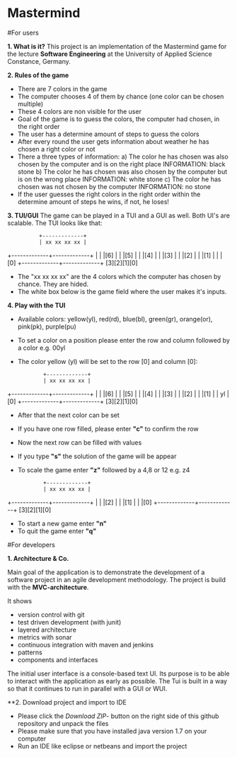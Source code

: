 # Mastermind

#For users

**1. What is it?**
This project is an implementation of the Mastermind game for the lecture **Software Engineering** at the University of Applied Science Constance, Germany.

**2. Rules of the game**
- There are 7 colors in the game
- The computer chooses 4 of them by chance (one color can be chosen multiple)
- These 4 colors are non visible for the user
- Goal of the game is to guess the colors, the computer had chosen, in the right order
- The user has a determine amount of steps to guess the colors
- After every round the user gets information about weather he has chosen a right color or not
- There a three types of information:
	a) The color he has chosen was also chosen by the computer and is on the right place
	   INFORMATION: black stone
	b) The color he has chosen was also chosen by the computer but is on the wrong place
	   INFORMATION: white stone
	c) The color he has chosen was not chosen by the computer
	   INFORMATION: no stone
- If the user guesses the right colors in the right order within the determine amount of steps he wins, if not, he loses!

**3. TUI/GUI**
The game can be played in a TUI and a GUI as well. Both UI's are scalable.
The TUI looks like that:

              +-------------+
              | xx xx xx xx |
+-------------+-------------+
|             |             |[6]
|             |             |[5]
|             |             |[4]
|             |             |[3]
|             |             |[2]
|             |             |[1]
|             |             |[0]
+-------------+-------------+
                [3][2][1][0]

- The "xx xx xx xx" are the 4 colors which the computer has chosen by chance. They are hided.
- The white box below is the game field where the user makes it's inputs.
                
**4. Play with the TUI**
- Available colors: yellow(yl), red(rd), blue(bl), green(gr), orange(or), pink(pk), purple(pu)
- To set a color on a position please enter the row and column followed by a color e.g. 00yl
- The color yellow (yl) will be set to the row [0] and column [0]:

              +-------------+
              | xx xx xx xx |
+-------------+-------------+
|             |             |[6]
|             |             |[5]
|             |             |[4]
|             |             |[3]
|             |             |[2]
|             |             |[1]
|             |          yl |[0]
+-------------+-------------+
                [3][2][1][0]
 
- After that the next color can be set               
- If you have one row filled, please enter **"c"** to confirm the row
- Now the next row can be filled with values
- If you type **"s"** the solution of the game will be appear
- To scale the game enter **"z"** followed by a 4,8 or 12 e.g. z4

              +-------------+
              | xx xx xx xx |
+-------------+-------------+
|             |             |[2]
|             |             |[1]
|             |             |[0]
+-------------+-------------+
                [3][2][1][0]

- To start a new game enter **"n"**
- To quit the game enter **"q"**              

#For developers

**1. Architecture & Co.**

Main goal of the application is to demonstrate the development of a software project in an agile development methodology.
The project is build with the **MVC-architecture**.

It shows 
* version control with git 
* test driven development (with junit)
* layered architecture
* metrics with sonar
* continuous integration with maven and jenkins
* patterns
* components and interfaces

The initial user interface is a console-based text UI. Its purpose is to be able to interact with the application as early as possible. 
The Tui is built in a way so that it continues to run in parallel with a GUI or WUI.

**2. Download project and import to IDE

- Please click the *Download ZIP*- button on the right side of this github repository and unpack the files
- Please make sure that you have installed java version 1.7 on your computer
- Run an IDE like eclipse or netbeans and import the project